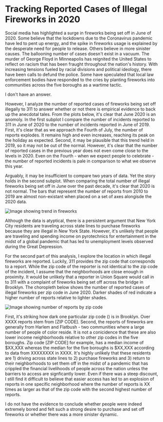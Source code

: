 # Tracking Reported Cases of Illegal Fireworks in 2020
 
Social media has highlighted a surge in fireworks being set off in June of 2020. Some believe that the lockdowns due to the Coronavirus pandemic have led to pent up energy, and the spike in fireworks usage is explained by the desperate need for people to release. Others believe in more sinister causes. The ballooning number of cases doesn't exist in a vacuum. The murder of George Floyd in Minneapolis has reignited the United States to reflect on racism that has been fraught throughout the nation's history. With increasing tensions fueled by racial divisions and political ideology, there have been calls to defund the police. Some have speculated that local law enforcement bodies have responded to the cries by planting fireworks into communities across the five boroughs as a wartime tactic.

I don't have an answer. 

However, I analyze the number of reported cases of fireworks being set off illegally to 311 to answer whether or not there is empirical evidence to back up the anecdotal tales. From the plots below, it's clear that June 2020 is an anomoly. In the first subplot I compare the number of incidents reported to 311 in June of 2020 to the number of incidents reported in June of 2019. First, it's clear that as we approach the Fourth of July, the number of reports explodes. It remains high and even increases, reaching its peak on the holiday as expected. Second, it may be plausible that this trend held in 2019, so it may not be out of the normal. However, it's clear that the number of reported cases in the previous year does not even come close to the levels in 2020. Even on the Fourth - when we expect people to celebrate - the number of reported incidents is pale in comparison to what we observe this year. 

Arguably, it may be insufficient to compare two years of data. Yet the story holds in the second subplot. When comparing the total number of illegal fireworks being set off in June over the past decade, it's clear that 2020 is not normal. The bars that represent the number of reports from 2010 to 2019 are almost non-existant when placed on a set of axes alongisde the 2020 data. 


![Image showing trend in fireworks](https://github.com/danielbchen/June-2020-Fireworks/blob/master/Reported%20Fireworks%20Cases%20in%20NYC.png)



Although the data is atyptical, there is a persistent argument that New York City residents are traveling across state lines to purchase fireworks because they are illegal in New York State. However, it's unlikely that people are traveling and spending income on pyrotechnics for entertainment in the midst of a global pandemic that has led to unemployment levels observed during the Great Depression. 

For the second part of this analysis, I explore the location in which illegal fireworks are reported. Luckily, 311 provides the zip code that corresponds to a report. While the zip code of the reporter is not identical to the zip code of the incident, I assume that the neighborhoods are close enough in proximity. It would be unlikely that a reporter in Union Square would call in to 311 with a complaint of fireworks being set off across the bridge in Brooklyn. The choropleth below shows the number of reported cases of illegal fireworks per zip code in June 2020. Darker shades of red indicate a higher number of reports relative to lighter shades.

![Image showing number of reports by zip code]()

First, it's striking how dark one particular zip code () is in Brooklyn. Over XXXX reports stem from [ZIP CODE]. Second, the reports of fireworks are generally from Harlem and Flatbush - two communities where a large number of people of color reside. It is not a conicidence that these are also lower income neighborhoods relative to other zip codes in the five boroughs. Zip code [ZIP CODE] for example, has a median income of $XX,XXX whereas the median for the five boroughs is $XX,XXX according to data from XXXXXXXX in XXXX. It's highly unlikely that these residents are 1) driving across state lines to 2) purchase fireworks and 3) return to their neighborhoods to set them off in the midst of a pandemic that has crippled the financial livelihoods of people across the nation unless the barriers to access are signficantly lower. Even if there was a steep discount, I still find it difficult to believe that easier access has led to an explosion of reports in one specific neighborhood where the number of reports is XX times as larger as that of the zip code with the second highest number of reports. 

I do not have the evidence to conclude whether people were indeed extremely bored and felt such a strong desire to purchase and set off fireworks or whether there was a more sinister dynamic. 